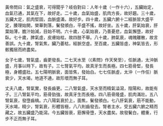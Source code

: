 黃帝問曰：氣之盛衰，可得聞乎？岐伯對曰：人年十歲（一作十六），五臟始定，血氣已通，其氣在下，故好走。二十歲，血氣始盛，肌肉方長，故好趨。三十歲，五臟大定，肌肉堅固，血脈盛滿，故好步。四十歲，五臟六腑十二經脈皆大盛平定，腠理始開，榮華剝落，鬢發頒白，平盛不搖，故好坐。五十歲，肝氣始衰，肝葉始薄，膽汁始減，目始不明。六十歲，心氣始衰，乃善憂悲，血氣懈墮，故好臥。七十歲，脾氣虛，皮膚始枯，故四肢不舉。八十歲，肺氣衰，魂魄離散，故言善誤。九十歲，腎氣焦，臟乃萎枯，經脈空虛。至百歲，五臟皆虛，神氣皆去，形骸獨居而終盡矣。

女子七歲，腎氣盛，齒更發長。二七天水至（《素問》作天癸至），任脈通，太沖脈盛，月事以時下，故有子。三七腎氣平均，故真牙生而長極。四七筋骨堅，發長極，身體盛壯。五七陽明脈衰，面皆焦，發始白。七七任脈虛，太沖（一作任）脈衰少，天水竭，地道不通，故形壞而無子耳。

丈夫八歲，腎氣實，發長齒更。二八腎氣盛，天水至而精氣溢瀉，陰陽和，故能有子。三八腎氣平均，筋骨勁強，故真牙生而長極。四八筋骨隆盛，肌肉滿壯。五八腎氣衰，發墮齒槁。六八陽氣衰於上，面焦，鬢發頒白。七八肝氣衰，筋不能動，天水竭，精少，腎氣衰，形體皆極，八八則齒發去。腎者主水，受五臟六腑之精而藏之，故五臟盛乃能瀉。今五臟皆衰，筋懈骨墮，天水盡矣。故發鬢白，體重，行步不正而無子耳。